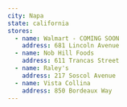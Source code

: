 ```yaml
---
city: Napa
state: california
stores:
  - name: Walmart - COMING SOON
    address: 681 Lincoln Avenue
  - name: Nob Hill Foods
    address: 611 Trancas Street
  - name: Raley's
    address: 217 Soscol Avenue
  - name: Vista Collina
    address: 850 Bordeaux Way
---
```

